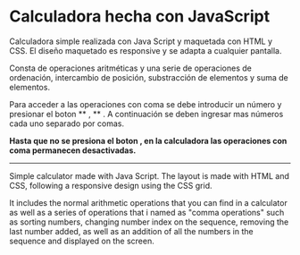 # Calculadora hecha con JavaScript



Calculadora simple realizada con Java Script y maquetada con HTML y CSS.
El diseño maquetado es responsive y se adapta a cualquier pantalla.

Consta de operaciones aritméticas y una serie de operaciones de ordenación, 
intercambio de posición, substracción de elementos y suma de elementos.

Para acceder a las operaciones con coma se debe introducir un número y presionar el boton ** , ** . A continuación se deben ingresar mas números cada uno separado por comas.

**Hasta que no se presiona el boton  **,** en la calculadora las operaciones con coma permanecen desactivadas.**

---------------------------------------------------------------------------------------------

Simple calculator made with Java Script. The layout is made with HTML and CSS, 
following a responsive design using the CSS grid.

It includes the normal arithmetic operations that you can find in a
calculator as well as a series of operations that i named as "comma operations"
such as sorting numbers, changing number index on the sequence, removing the
last number added, as well as an addition of all the numbers in the sequence and displayed
on the screen.






